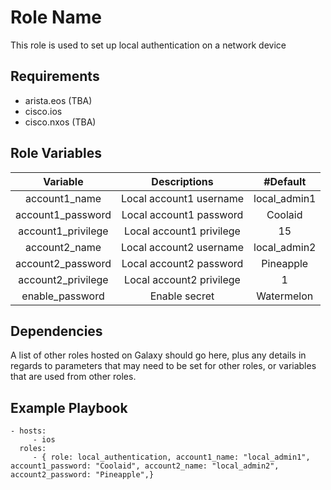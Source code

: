 Role Name
=========

This role is used to set up local authentication on a network device

Requirements
------------

- arista.eos (TBA)
- cisco.ios
- cisco.nxos (TBA)

Role Variables
--------------


|      Variable      |       Descriptions       |   #Default   |
|:------------------:|:------------------------:|:------------:|
|   account1_name    | Local account1 username  | local_admin1 |
| account1_password  | Local account1 password  |   Coolaid    |
| account1_privilege | Local account1 privilege |      15      |
|   account2_name    | Local account2 username  | local_admin2 |
| account2_password  | Local account2 password  |  Pineapple   |
| account2_privilege | Local account2 privilege |      1       |
|  enable_password   |      Enable secret       |  Watermelon  |


Dependencies
------------

A list of other roles hosted on Galaxy should go here, plus any details in regards to parameters that may need to be set for other roles, or variables that are used from other roles.

Example Playbook
----------------

    - hosts:
         - ios
      roles:
         - { role: local_authentication, account1_name: "local_admin1", account1_password: "Coolaid", account2_name: "local_admin2", account2_password: "Pineapple",}


